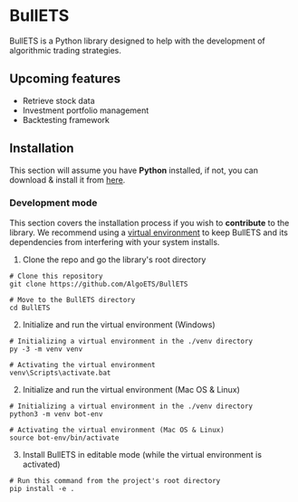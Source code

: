 # BullETS

BullETS is a Python library designed to help with the development of algorithmic trading strategies.

## Upcoming features

- Retrieve stock data
- Investment portfolio management
- Backtesting framework

## Installation

This section will assume you have **Python** installed, if not, you can download & install it from [here](https://www.python.org/downloads/).

### Development mode

This section covers the installation process if you wish to **contribute** to the library. We recommend using a [virtual environment](https://docs.python.org/3/library/venv.html) to keep BullETS and its dependencies from interfering with your system installs.

1. Clone the repo and go the library's root directory
``` shell
# Clone this repository
git clone https://github.com/AlgoETS/BullETS

# Move to the BullETS directory
cd BullETS
```
2. Initialize and run the virtual environment (Windows)
```shell
# Initializing a virtual environment in the ./venv directory
py -3 -m venv venv

# Activating the virtual environment
venv\Scripts\activate.bat
```

2. Initialize and run the virtual environment (Mac OS & Linux)
```shell
# Initializing a virtual environment in the ./venv directory
python3 -m venv bot-env

# Activating the virtual environment (Mac OS & Linux)
source bot-env/bin/activate
```

3. Install BullETS in editable mode (while the virtual environment is activated)
```shell
# Run this command from the project's root directory
pip install -e .
```

